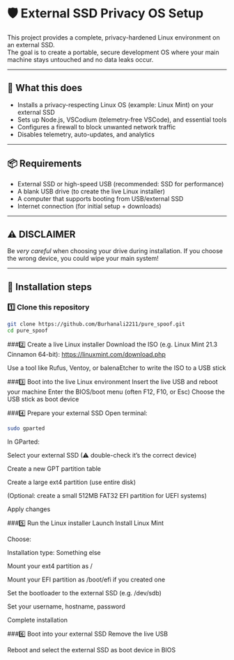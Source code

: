# 🛡 External SSD Privacy OS Setup

This project provides a complete, privacy-hardened Linux environment on an external SSD.  
The goal is to create a portable, secure development OS where your main machine stays untouched and no data leaks occur.

---

## 🚀 **What this does**
- Installs a privacy-respecting Linux OS (example: Linux Mint) on your external SSD
- Sets up Node.js, VSCodium (telemetry-free VSCode), and essential tools
- Configures a firewall to block unwanted network traffic
- Disables telemetry, auto-updates, and analytics

---

## 📦 **Requirements**
- External SSD or high-speed USB (recommended: SSD for performance)
- A blank USB drive (to create the live Linux installer)
- A computer that supports booting from USB/external SSD
- Internet connection (for initial setup + downloads)

---

## ⚠ **DISCLAIMER**
Be *very careful* when choosing your drive during installation. If you choose the wrong device, you could wipe your main system!

---

## 📝 **Installation steps**

### 1️⃣ Clone this repository  
```bash
git clone https://github.com/Burhanali2211/pure_spoof.git
cd pure_spoof
```
###2️⃣ Create a live Linux installer
Download the ISO (e.g. Linux Mint 21.3 Cinnamon 64-bit):
https://linuxmint.com/download.php

Use a tool like Rufus, Ventoy, or balenaEtcher to write the ISO to a USB stick

###3️⃣ Boot into the live Linux environment
Insert the live USB and reboot your machine
Enter the BIOS/boot menu (often F12, F10, or Esc)
Choose the USB stick as boot device

###4️⃣ Prepare your external SSD
Open terminal:

```bash
sudo gparted
```
In GParted:

Select your external SSD (⚠ double-check it’s the correct device)

Create a new GPT partition table

Create a large ext4 partition (use entire disk)

(Optional: create a small 512MB FAT32 EFI partition for UEFI systems)

Apply changes


###5️⃣ Run the Linux installer
Launch Install Linux Mint

Choose:

Installation type: Something else

Mount your ext4 partition as /

Mount your EFI partition as /boot/efi if you created one

Set the bootloader to the external SSD (e.g. /dev/sdb)

Set your username, hostname, password

Complete installation

###6️⃣ Boot into your external SSD
Remove the live USB

Reboot and select the external SSD as boot device in BIOS

